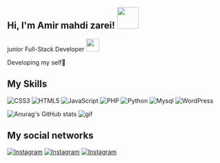 ## Hi, I'm Amir mahdi zarei! <img src="https://media.giphy.com/media/mGcNjsfWAjY5AEZNw6/giphy.gif" width="50">

junior Full-Stack Developer <img src="https://media.giphy.com/media/WUlplcMpOCEmTGBtBW/giphy.gif" width="30"> 

Developing my self🙂

 ## My Skills
 
![CSS3](https://img.shields.io/badge/CSS3-1572B6?logo=CSS3&logoColor=white&style=for-the-badge)
![HTML5](https://img.shields.io/badge/HTML5-E34F26?logo=HTML5&logoColor=white&style=for-the-badge)
![JavaScript](https://img.shields.io/badge/JavaScript-F7DF1E?logo=JavaScript&logoColor=black&style=for-the-badge)
![PHP](https://img.shields.io/badge/PHP-777BB4?logo=PHP&logoColor=white&style=for-the-badge)
![Python](https://img.shields.io/badge/python-0677b8?logo=python&logoColor=white&style=for-the-badge)
![Mysql](https://img.shields.io/badge/mysql-d88700?logo=WordPress&logoColor=white&style=for-the-badge)
![WordPress](https://img.shields.io/badge/WordPress-21759B?logo=WordPress&logoColor=white&style=for-the-badge)

![Anurag's GitHub stats](https://github-readme-stats.vercel.app/api?username=z4r3i&show_icons=true&theme=transparent) 
![gif](https://user-images.githubusercontent.com/59662513/233776430-d1228aa0-72bf-4d6f-a1f3-d395ef426330.gif)


## My social networks
<a href="https://instagram.com/pars_programmer"><img alt="Instagram" src="https://img.shields.io/badge/Instagram-%23E4405F.svg?style=for-the-badge&logo=Instagram&logoColor=white"/></a>
<a href="https://t.me/ye_allaf"><img alt="Instagram" src="https://img.shields.io/badge/telegram-2b8de2.svg?style=for-the-badge&logo=telegram&logoColor=white"/></a>
<a href="https://wa.me/989991502929"><img alt="Instagram" src="https://img.shields.io/badge/whatsapp-40dd5c.svg?style=for-the-badge&logo=whatsapp&logoColor=white"/></a>
